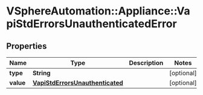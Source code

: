 # VSphereAutomation::Appliance::VapiStdErrorsUnauthenticatedError

## Properties
Name | Type | Description | Notes
------------ | ------------- | ------------- | -------------
**type** | **String** |  | [optional] 
**value** | [**VapiStdErrorsUnauthenticated**](VapiStdErrorsUnauthenticated.md) |  | [optional] 


